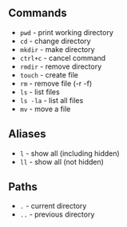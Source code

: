 Commands
--------
* `pwd` - print working directory
* `cd` - change directory
* `mkdir` - make directory
* `ctrl+c` - cancel command
* `rmdir` - remove directory
* `touch` - create file
* `rm` - remove file (-r -f)
* `ls` - list files
* `ls -la` - list all files
* `mv` - move a file

Aliases
-------
* `l` - show all (including hidden)
* `ll` - show all (not hidden)

Paths
-----
* `.` - current directory
* `..` - previous directory